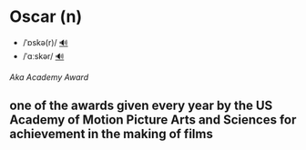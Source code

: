 # Oscar (n)

- /ˈɒskə(r)/ [🔊](https://www.oxfordlearnersdictionaries.com/media/english/uk_pron/o/osc/oscar/oscar__gb_1.mp3)
- /ˈɑːskər/ [🔊](https://www.oxfordlearnersdictionaries.com/media/english/us_pron/o/osc/oscar/oscar__us_1.mp3)

*Aka Academy Award*

## one of the awards given every year by the US Academy of Motion Picture Arts and Sciences for achievement in the making of films
